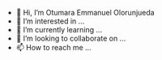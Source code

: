 - 👋 Hi, I’m Otumara Emmanuel Olorunjueda
- 👀 I’m interested in ...
- 🌱 I’m currently learning ...
- 💞️ I’m looking to collaborate on ...
- 📫 How to reach me ...

<!---
Olorunjueda/Olorunjueda is a ✨ special ✨ repository because its `README.md` (this file) appears on your GitHub profile.
You can click the Preview link to take a look at your changes.
--->
